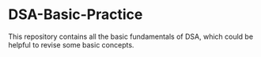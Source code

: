 # DSA-Basic-Practice
This repository contains all the basic fundamentals of DSA, which could be helpful to revise some basic concepts.
